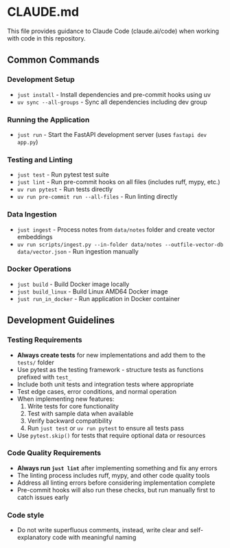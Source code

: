 # CLAUDE.md

This file provides guidance to Claude Code (claude.ai/code) when working with code in this repository.

## Common Commands

### Development Setup
- `just install` - Install dependencies and pre-commit hooks using uv
- `uv sync --all-groups` - Sync all dependencies including dev group

### Running the Application
- `just run` - Start the FastAPI development server (uses `fastapi dev app.py`)

### Testing and Linting
- `just test` - Run pytest test suite
- `just lint` - Run pre-commit hooks on all files (includes ruff, mypy, etc.)
- `uv run pytest` - Run tests directly
- `uv run pre-commit run --all-files` - Run linting directly

### Data Ingestion
- `just ingest` - Process notes from `data/notes` folder and create vector embeddings
- `uv run scripts/ingest.py --in-folder data/notes --outfile-vector-db data/vector.json` - Run ingestion manually

### Docker Operations
- `just build` - Build Docker image locally
- `just build_linux` - Build Linux AMD64 Docker image
- `just run_in_docker` - Run application in Docker container

## Development Guidelines

### Testing Requirements
- **Always create tests** for new implementations and add them to the `tests/` folder
- Use pytest as the testing framework - structure tests as functions prefixed with `test_`
- Include both unit tests and integration tests where appropriate
- Test edge cases, error conditions, and normal operation
- When implementing new features:
  1. Write tests for core functionality
  2. Test with sample data when available
  3. Verify backward compatibility
  4. Run `just test` or `uv run pytest` to ensure all tests pass
- Use `pytest.skip()` for tests that require optional data or resources

### Code Quality Requirements
- **Always run `just lint`** after implementing something and fix any errors
- The linting process includes ruff, mypy, and other code quality tools
- Address all linting errors before considering implementation complete
- Pre-commit hooks will also run these checks, but run manually first to catch issues early

### Code style
- Do not write superfluous comments, instead, write clear and self-explanatory code with meaningful naming